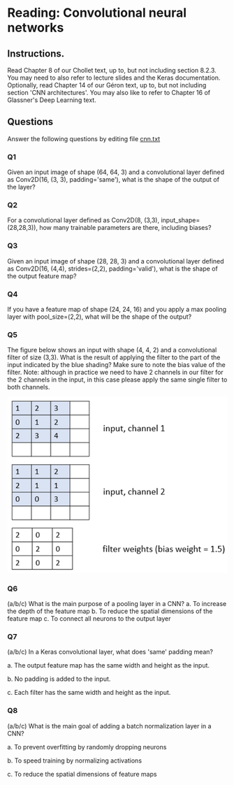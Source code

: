 # Reading: Convolutional neural networks

## Instructions. 

Read Chapter 8 of our Chollet text, up to, but not including section 8.2.3.  You may need to also refer to lecture slides and the Keras documentation.  Optionally, read Chapter 14 of our Géron text, up to, but not including section 'CNN architectures'.  You may also like to refer to Chapter 16 of Glassner's Deep Learning text.

## Questions
Answer the following questions by editing file [cnn.txt](cnn.txt)

### Q1
Given an input image of shape (64, 64, 3) and a convolutional layer defined as Conv2D(16, (3, 3), padding='same'), what is the shape of the output of the layer?

### Q2
For a convolutional layer defined as Conv2D(8, (3,3), input_shape=(28,28,3)), how many trainable parameters are there, including biases?

### Q3
Given an input image of shape (28, 28, 3) and a convolutional layer defined as Conv2D(16, (4,4), strides=(2,2), padding='valid'), what is the shape of the output feature map?

### Q4
If you have a feature map of shape (24, 24, 16) and you apply a max pooling layer with pool_size=(2,2), what will be the shape of the output?

### Q5
The figure below shows an input with shape (4, 4, 2) and a convolutional filter of size (3,3).  What is the result of applying the filter to the part of the input indicated by the blue shading?  Make sure to note the bias value of the filter.
Note: although in practice we need to have 2 channels in our filter for the 2 channels in the input, in this case please apply the same single filter to both channels.

![Picture1.png](Picture1.png)

### Q6
(a/b/c)
What is the main purpose of a pooling layer in a CNN?
    a.	To increase the depth of the feature map
    b.	To reduce the spatial dimensions of the feature map
    c.	To connect all neurons to the output layer


### Q7
(a/b/c)
In a Keras convolutional layer, what does 'same' padding mean?

a.	The output feature map has the same width and height as the input.

b.	No padding is added to the input.

c.	Each filter has the same width and height as the input.


### Q8
(a/b/c)
What is the main goal of adding a batch normalization layer in a CNN?

a.	To prevent overfitting by randomly dropping neurons

b.	To speed training by normalizing activations

c.	To reduce the spatial dimensions of feature maps

